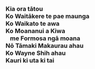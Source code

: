 ### Kia ora tātou<br />Ko Waitākere te pae maunga<br />Ko Waikato te awa<br />Ko Moananui a Kiwa <br /> &ensp; me Formosa ngā moana<br />Nō Tāmaki Makaurau ahau<br />Ko Wayne Shih ahau<br />Kauri ki uta ki tai
